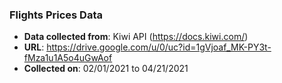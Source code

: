 ### Flights Prices Data 

* **Data collected from**: Kiwi API (https://docs.kiwi.com/) 
* **URL**: https://drive.google.com/u/0/uc?id=1gVjoaf_MK-PY3t-fMza1u1A5o4uGwAof
* **Collected on**: 02/01/2021 to 04/21/2021

